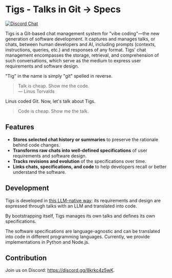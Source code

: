 # Tigs - Talks in Git → Specs

[![Discord Chat](https://img.shields.io/discord/1382712250598690947?logo=discord)](https://discord.gg/Tv4EcTu5YX)

Tigs is a Git-based chat management system for "vibe coding"—the new generation of software development.
It captures and manages talks, or chats, between human developers and AI, including prompts (contexts, instructions, queries, etc.) and responses of any format.
Tigs' chat management encompasses the storage, retrieval, and comprehension of such conversations, which serve as the medium to express user requirements and software design.

"Tig" in the name is simply "git" spelled in reverse.

> Talk is cheap. Show me the code.  
> — Linus Torvalds

Linus coded Git. Now, let's talk about Tigs.

> Code is cheap. Show me the talk.

## Features

- **Stores selected chat history or summaries** to preserve the rationale behind code changes.
- **Transforms raw chats into well-defined specifications** of user requirements and software design.
- **Tracks revisions and evolution** of the specifications over time.
- **Links chats, specifications, and code** to help developers recall or better understand the software.

## Development

Tigs is developed in [this LLM-native way](https://github.com/sublang-ai/sublang): its requirements and design are expressed through talks with an LLM and translated into code.

By bootstrapping itself, Tigs manages its own talks and defines its own specifications.

The software specifications are language-agnostic and can be translated into code in different programming languages.
Currently, we provide implementations in Python and Node.js.

## Contribution

Join us on Discord: https://discord.gg/8krkc4z5wK.
